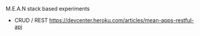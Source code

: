 M.E.A.N stack based experiments

- CRUD / REST
https://devcenter.heroku.com/articles/mean-apps-restful-api

